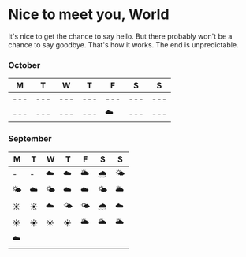 # Nice to meet you, World

It's nice to get the chance to say hello. But there probably won't be a chance to say goodbye. That's how it works. The end is unpredictable.

### October

| M | T | W | T | F | S | S |
|---|---|---|---|---|---|---|
|---|---|---|---|---|---|---|
|---|---|---|---| :cloud: |---|---|


### September

| M | T | W | T | F | S | S |
|---|---|---|---|---|---|---|
| - | - | :cloud: | :cloud:  |:sun_behind_large_cloud: | :cloud_with_rain: | :sun_behind_small_cloud:  |
| :sun_behind_small_cloud: | :cloud: | :sun_behind_small_cloud: | :cloud: | :cloud: | :sun_behind_small_cloud: | :sun_behind_large_cloud: |
| :sunny: | :sunny: | :cloud: | :sun_behind_small_cloud: | :sun_behind_small_cloud: | :cloud_with_rain: | :cloud: |
| :sunny: | :sunny: | :sunny: | :sunny: | :sun_behind_large_cloud: | :sun_behind_large_cloud: | :sun_behind_large_cloud: |
| :cloud: |||||||








